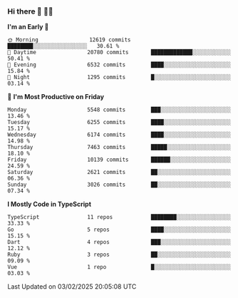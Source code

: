 ### Hi there 👋 🧑‍💻



<!--START_SECTION:waka-->
**I'm an Early 🐤** 

```text
🌞 Morning                12619 commits       ████████░░░░░░░░░░░░░░░░░   30.61 % 
🌆 Daytime                20780 commits       █████████████░░░░░░░░░░░░   50.41 % 
🌃 Evening                6532 commits        ████░░░░░░░░░░░░░░░░░░░░░   15.84 % 
🌙 Night                  1295 commits        █░░░░░░░░░░░░░░░░░░░░░░░░   03.14 % 
```
📅 **I'm Most Productive on Friday** 

```text
Monday                   5548 commits        ███░░░░░░░░░░░░░░░░░░░░░░   13.46 % 
Tuesday                  6255 commits        ████░░░░░░░░░░░░░░░░░░░░░   15.17 % 
Wednesday                6174 commits        ████░░░░░░░░░░░░░░░░░░░░░   14.98 % 
Thursday                 7463 commits        █████░░░░░░░░░░░░░░░░░░░░   18.10 % 
Friday                   10139 commits       ██████░░░░░░░░░░░░░░░░░░░   24.59 % 
Saturday                 2621 commits        ██░░░░░░░░░░░░░░░░░░░░░░░   06.36 % 
Sunday                   3026 commits        ██░░░░░░░░░░░░░░░░░░░░░░░   07.34 % 
```


**I Mostly Code in TypeScript** 

```text
TypeScript               11 repos            ████████░░░░░░░░░░░░░░░░░   33.33 % 
Go                       5 repos             ████░░░░░░░░░░░░░░░░░░░░░   15.15 % 
Dart                     4 repos             ███░░░░░░░░░░░░░░░░░░░░░░   12.12 % 
Ruby                     3 repos             ██░░░░░░░░░░░░░░░░░░░░░░░   09.09 % 
Vue                      1 repo              █░░░░░░░░░░░░░░░░░░░░░░░░   03.03 % 
```




 Last Updated on 03/02/2025 20:05:08 UTC
<!--END_SECTION:waka-->


